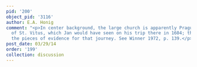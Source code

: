 ```yaml
---
pid: '200'
object_pid: '3116'
author: E.A. Honig
comment: "<p>In center background, the large church is apparently Prague's cathedral
  of St. Vitus, which Jan would have seen on his trip there in 1604; this is one of
  the pieces of evidence for that journey. See Winner 1972, p. 139.</p>\n"
post_date: 03/29/14
order: '199'
collection: discussion
---
```

